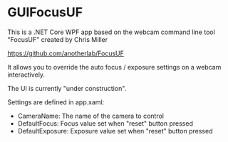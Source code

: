 # GUIFocusUF

This is a .NET Core WPF app based on the webcam command line tool "FocusUF" created by Chris Miller

https://github.com/anotherlab/FocusUF

It allows you to override the auto focus / exposure settings on a webcam interactively.

The UI is currently "under construction".

Settings are defined in app.xaml:
 - CameraName: The name of the camera to control
 - DefaultFocus: Focus value set when "reset" button pressed
 - DefaultExposure: Exposure value set when "reset" button pressed
